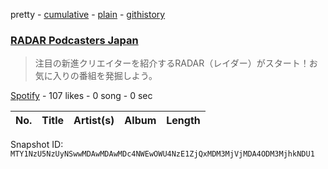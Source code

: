 pretty - [cumulative](/playlists/cumulative/37i9dQZF1DX7ioqEUKqxAm.md) - [plain](/playlists/plain/37i9dQZF1DX7ioqEUKqxAm) - [githistory](https://github.githistory.xyz/mackorone/spotify-playlist-archive/blob/main/playlists/plain/37i9dQZF1DX7ioqEUKqxAm)

### [RADAR Podcasters Japan](https://open.spotify.com/playlist/37i9dQZF1DX7ioqEUKqxAm)

> 注目の新進クリエイターを紹介するRADAR（レイダー）がスタート！お気に入りの番組を発掘しよう。

[Spotify](https://open.spotify.com/user/spotify) - 107 likes - 0 song - 0 sec

| No. | Title | Artist(s) | Album | Length |
|---|---|---|---|---|

Snapshot ID: `MTY1NzU5NzUyNSwwMDAwMDAwMDc4NWEwOWU4NzE1ZjQxMDM3MjVjMDA4ODM3MjhkNDU1`
